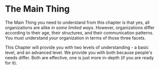 # The Main Thing

The Main Thing you need to understand from this chapter is that yes, all organizations are alike _in some limited ways_. However, organizations differ according to their age, their structures, and their communication patterns. You must understand _your_ organization in terms of those three facets.

This Chapter will provide you with two levels of understanding - a basic level, and an advanced level. We provide you with both because people's needs differ. Both are effective, one is just more in-depth (if you are ready for it).
